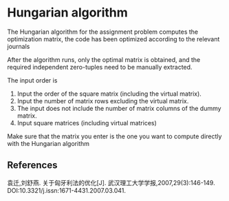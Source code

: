 # Hungarian  algorithm 
The Hungarian algorithm for the assignment problem computes the optimization matrix, the code has been optimized according to the relevant journals

After the algorithm runs, only the optimal matrix is obtained, and the required independent zero-tuples need to be manually extracted.

The input order is
1. Input the order of the square matrix (including the virtual matrix).
2. Input the number of matrix rows excluding the virtual matrix.
3. The input does not include the number of matrix columns of the dummy matrix.
4. Input square matrices (including virtual matrices)

Make sure that the matrix you enter is the one you want to compute directly with the Hungarian algorithm
## References

袁迁,刘舒燕. 关于匈牙利法的优化[J]. 武汉理工大学学报,2007,29(3):146-149. DOI:10.3321/j.issn:1671-4431.2007.03.041.
